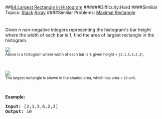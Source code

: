 ##[84.Largest Rectangle in Histogram](https://leetcode.com/problems/largest-rectangle-in-histogram/description/ "84.Largest Rectangle in Histogram")
######Difficulty:Hard
####Similiar Topics:
  [Stack](https://leetcode.com//tag/stack)  [Array](https://leetcode.com//tag/array)
####Similiar Problems:
  [Maximal Rectangle](https://leetcode.com//problems/maximal-rectangle)
<div class="question-description__3U1T" style="padding-top: 10px;"><div><p>Given <em>n</em> non-negative integers representing the histogram's bar height where the width of each bar is 1, find the area of largest rectangle in the histogram.</p>

<p><img src="https://leetcode.com/static/images/problemset/histogram.png"/><br/>
<small>Above is a histogram where width of each bar is 1, given height = <code>[2,1,5,6,2,3]</code>.</small></p>

<p>&#160;</p>

<p><img src="https://leetcode.com/static/images/problemset/histogram_area.png"/><br/>
<small>The largest rectangle is shown in the shaded area, which has area = <code>10</code> unit.</small></p>

<p>&#160;</p>

<p><strong>Example:</strong></p>

<pre><strong>Input:</strong> [2,1,5,6,2,3]
<strong>Output:</strong> 10
</pre>
</div></div><div> </div><div> </div><div> </div><div> </div><div> </div><div> </div><div> </div><div> </div><div> </div><div> </div><div> </div><div> </div><div> </div><div> </div><div> </div><div> </div><div> </div><div> </div><div> </div><div> </div><div> </div><div> </div><div> </div><div> </div><div> </div><div> </div><div> </div><div> </div><div> </div><div> </div><div> </div><div> </div><div> </div><div> </div><div> </div><div> </div><div> </div><div> </div><div> </div><div> </div><div> </div><div> </div><div> </div><div> </div><div> </div><div> </div><div> </div><div> </div><div> </div><div> </div><div> </div><div> </div><div> </div><div> </div><div> </div><div> </div><div> </div><div> </div><div> </div><div> </div><div> </div><div> </div><div> </div><div> </div><div> </div><div> </div><div> </div><div> </div><div> </div><div> </div><div> </div><div> </div><div> </div><div> </div><div> </div><div> </div><div> </div><div> </div><div> </div><div> </div><div> </div><div> </div><div> </div><div> </div><div> </div><div> </div><div> </div><div> </div><div> </div><div> </div><div> </div><div> </div><div> </div><div> </div><div> </div><div> </div><div> </div><div> </div><div> </div><div> </div><div> </div><div> </div><div> </div><div> </div><div> </div><div> </div><div> </div><div> </div><div> </div><div> </div><div> </div><div> </div>